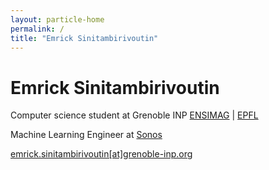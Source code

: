 ```yaml
---
layout: particle-home
permalink: /
title: "Emrick Sinitambirivoutin"
---
```


# Emrick Sinitambirivoutin

Computer science student at Grenoble INP [ENSIMAG](https://www.ensimag.grenoble-inp.fr/) \| [EPFL](https://www.epfl.ch/)

Machine Learning Engineer at [Sonos](https://www.sonos.com/fr-fr/home)

[emrick.sinitambirivoutin[at]grenoble-inp.org](mailto:emrick.sinitambirivoutin[at]grenoble-inp.org)
